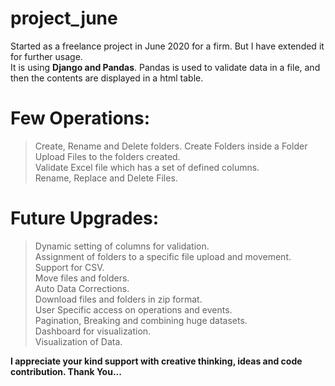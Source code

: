 # project_june
Started as a freelance project in June 2020 for a firm. But I have extended it for further usage. <br>It is using **Django and Pandas**. Pandas is used to validate data in a file, and then the contents are displayed in a html table. 

# Few Operations:
  > Create, Rename and Delete folders. Create Folders inside a Folder<br/>
  > Upload Files to the folders created.<br/>
  > Validate Excel file which has a set of defined columns.<br/>
  > Rename, Replace and Delete Files.<br/>

# Future Upgrades:
  > Dynamic setting of columns for validation.<br/>
  > Assignment of folders to a specific file upload and movement.<br/>
  > Support for CSV.<br/>
  > Move files and folders.<br/>
  > Auto Data Corrections.<br/>
  > Download files and folders in zip format.<br/>
  > User Specific access on operations and events.<br/>
  > Pagination, Breaking and combining huge datasets.<br/>
  > Dashboard for visualization.<br/>
  > Visualization of Data.<br/>
  
**I appreciate your kind support with creative thinking, ideas and code contribution. Thank You...**  
